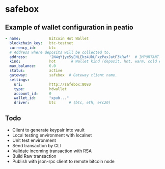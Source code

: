 # safebox

## Example of wallet configuration in peatio

```yaml
- name:             Bitcoin Hot Wallet
  blockchain_key:   btc-testnet
  currency_id:      btc
  # Address where deposits will be collected to.
  address:          '2N4qYjye5yENLEkz4UkLFxzPaxJatF3kRwf'  # IMPORTANT: Always wrap this value in quotes!
  kind:             hot       # Wallet kind (deposit, hot, warm, cold or fee).
  max_balance:      0.0
  status:           active
  gateway:          safebox  # Gateway client name.
  settings:
    uri:            http://safebox:8080
    type:           hdwallet
    account_id:     0
    wallet_id:      "xpub..."
    driver:         btc      # (btc, eth, erc20)
```
## Todo

 - Client to generate keypair into vault
 - Local testing environment with localnet
 - Unit test environment
 - Send transaction by CLI
 - Validate incoming transaction with RSA
 - Build Raw transaction
 - Publish with json-rpc client to remote bitcoin node

